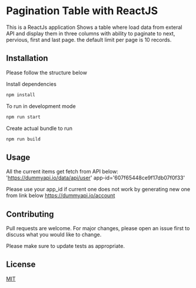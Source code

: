 # Pagination Table with ReactJS
This is a ReactJs application Shows a table where load data from exteral API and display them in three columns with ability to paginate to next, pervious, first and last page. the default limit per page is 10 records.
## Installation

Please follow the structure below 

Install dependencies
```bash
npm install 
```
To run in development mode
```bash
npm run start
```
Create actual bundle to run
```bash
npm run build
```

## Usage
All the current items get fetch from API below:
'https://dummyapi.io/data/api/user'
app-id='607f65448ce9f17db07f0f33'

Please use your app_id if current one does not work by generating new one from link below
https://dummyapi.io/account


## Contributing
Pull requests are welcome. For major changes, please open an issue first to discuss what you would like to change.

Please make sure to update tests as appropriate.

## License
[MIT](https://choosealicense.com/licenses/mit/)